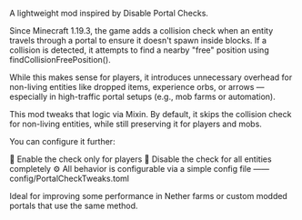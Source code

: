A lightweight mod inspired by Disable Portal Checks.

Since Minecraft 1.19.3, the game adds a collision check when an entity travels through a portal to ensure it doesn't spawn inside blocks. If a collision is detected, it attempts to find a nearby "free" position using findCollisionFreePosition().

While this makes sense for players, it introduces unnecessary overhead for non-living entities like dropped items, experience orbs, or arrows — especially in high-traffic portal setups (e.g., mob farms or automation).

This mod tweaks that logic via Mixin. By default, it skips the collision check for non-living entities, while still preserving it for players and mobs.

You can configure it further:

🧍 Enable the check only for players
💨 Disable the check for all entities completely
⚙️ All behavior is configurable via a simple config file —— config/PortalCheckTweaks.toml

Ideal for improving some performance in Nether farms or custom modded portals that use the same method.
